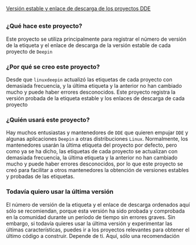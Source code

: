 
[Versión estable y enlace de descarga de los proyectos DDE](packages-tag-version/packages-tag-1002-version.md)

## 

### ¿Qué hace este proyecto?
Este proyecto se utiliza principalmente para registrar el número de versión de la etiqueta y el enlace de descarga de la versión estable de cada proyecto de `Deepin`



### ¿Por qué se creo este proyecto?
Desde que `linuxdeepin` actualizó las etiquetas de cada proyecto con demasiada frecuencia, y la última etiqueta y la anterior no han cambiado mucho y puede haber errores desconocidos. Este proyecto registra la versión probada de la etiqueta estable y los enlaces de descarga de cada proyecto



### ¿Quién usará este proyecto?
Hay muchos entusiastas y mantenedores de `DDE` que quieren empujar `DDE` y algunas aplicaciones `Deepin` a otras distribuciones `Linux`. Normalmente, los mantenedores usarán la última etiqueta del proyecto por defecto, pero como ya se ha dicho, las etiquetas de cada proyecto se actualizan con demasiada frecuencia, la última etiqueta y la anterior no han cambiado mucho y puede haber errores desconocidos, por lo que este proyecto se creó para facilitar a otros mantenedores la obtención de versiones estables y probadas de las etiquetas.



### Todavía quiero usar la última versión 
El número de versión de la etiqueta y el enlace de descarga ordenados aquí sólo se recomiendan, porque esta versión ha sido probada y comprobada en la comunidad durante un período de tiempo sin errores graves. Sin embargo, si todavía quieres usar la última versión y experimentar las últimas características, puedes ir a los proyectos relevantes para obtener el último código a construir. Depende de ti. Aquí, sólo una recomendación
